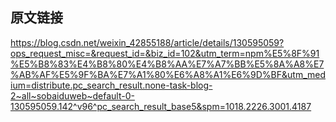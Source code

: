 
## 原文链接

https://blog.csdn.net/weixin_42855188/article/details/130595059?ops_request_misc=&request_id=&biz_id=102&utm_term=npm%E5%8F%91%E5%B8%83%E4%B8%80%E4%B8%AA%E7%A7%BB%E5%8A%A8%E7%AB%AF%E5%9F%BA%E7%A1%80%E6%A8%A1%E6%9D%BF&utm_medium=distribute.pc_search_result.none-task-blog-2~all~sobaiduweb~default-0-130595059.142^v96^pc_search_result_base5&spm=1018.2226.3001.4187